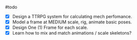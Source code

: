 #todo
- [x] Design a TTRPG system for calculating mech perfomance.
- [x] Model a frame at MEDIUM scale, rig, animate basic poses.
- [x] Design One (1) Frame for each scale.
- [x] Learn how to mix and match animations / scale skeletons?
